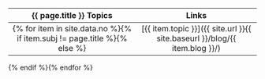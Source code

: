|   {{ page.title }} Topics     |    Links            |
| :------------: | :------------: |
{% for item in site.data.no %}{% if item.subj != page.title %}{% else %}|    [{{ item.topic }}]({{ site.url }}{{ site.baseurl }}/blog/{{ item.blog }}/)    |     [<i class="fa-solid fa-file-pdf fa-2x"></i>]({{ site.url }}{{ site.baseurl }}/assets/pdf/{{ page.jsujet }}/{{ item.pdf }}.pdf) |
{% endif %}{% endfor %}